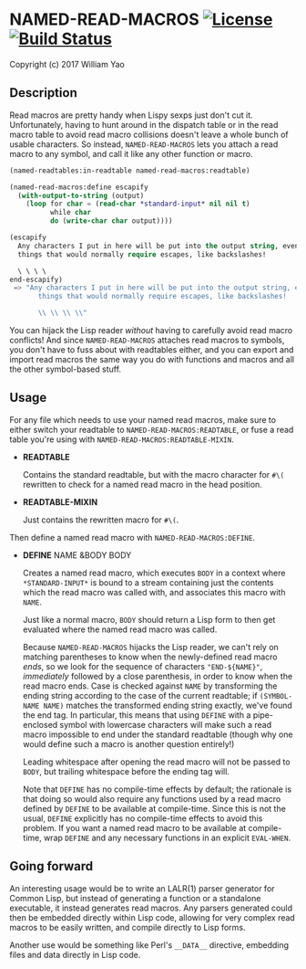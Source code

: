 # NAMED-READ-MACROS [![License](https://img.shields.io/badge/License-BSD%203--Clause-blue.svg)](https://opensource.org/licenses/BSD-3-Clause) [![Build Status](https://travis-ci.org/williamyaoh/named-read-macros.svg?branch=master)](https://travis-ci.org/williamyaoh/named-read-macros)

Copyright (c) 2017 William Yao

## Description

Read macros are pretty handy when Lispy sexps just don't cut it. Unfortunately,
having to hunt around in the dispatch table or in the read macro table to
avoid read macro collisions doesn't leave a whole bunch of usable characters.
So instead, `NAMED-READ-MACROS` lets you attach a read macro to any symbol,
and call it like any other function or macro.

```lisp
(named-readtables:in-readtable named-read-macros:readtable)

(named-read-macros:define escapify
  (with-output-to-string (output)
    (loop for char = (read-char *standard-input* nil nil t)
          while char
          do (write-char char output))))

(escapify
  Any characters I put in here will be put into the output string, even
  things that would normally require escapes, like backslashes!

  \ \ \ \
end-escapify)
 => "Any characters I put in here will be put into the output string, even
       things that would normally require escapes, like backslashes!

       \\ \\ \\ \\"
```

You can hijack the Lisp reader *without* having to carefully avoid read macro
conflicts! And since `NAMED-READ-MACROS` attaches read macros to symbols, you
don't have to fuss about with readtables either, and you can export and import
read macros the same way you do with functions and macros and all the other
symbol-based stuff.

## Usage

For any file which needs to use your named read macros, make sure to either
switch your readtable to `NAMED-READ-MACROS:READTABLE`, or fuse a read table
you're using with `NAMED-READ-MACROS:READTABLE-MIXIN`.

+ **READTABLE**

  Contains the standard readtable, but with the macro character for `#\(`
  rewritten to check for a named read macro in the head position.

+ **READTABLE-MIXIN**

  Just contains the rewritten macro for `#\(`.

Then define a named read macro with `NAMED-READ-MACROS:DEFINE`.

+ **DEFINE** NAME &BODY BODY

  Creates a named read macro, which executes `BODY` in a context where
  `*STANDARD-INPUT*` is bound to a stream containing just the contents which
  the read macro was called with, and associates this macro with `NAME`.

  Just like a normal macro, `BODY` should return a Lisp form to then get
  evaluated where the named read macro was called.

  Because `NAMED-READ-MACROS` hijacks the Lisp reader, we can't rely on matching
  parentheses to know when the newly-defined read macro *ends*, so we look for
  the sequence of characters `"END-${NAME}"`, *immediately* followed by a close
  parenthesis, in order to know when the read macro ends. Case is checked
  against `NAME` by transforming the ending string according to the case of the
  current readtable; if `(SYMBOL-NAME NAME)` matches the transformed ending
  string exactly, we've found the end tag. In particular, this means that using
  `DEFINE` with a pipe-enclosed symbol with lowercase characters will make such
  a read macro impossible to end under the standard readtable (though why one
  would define such a macro is another question entirely!)

  Leading whitespace after opening the read macro will not be passed to `BODY`,
  but trailing whitespace before the ending tag will.

  Note that `DEFINE` has no compile-time effects by default; the rationale
  is that doing so would also require any functions used by a read macro
  defined by `DEFINE` to be available at compile-time. Since this is not the
  usual, `DEFINE` explicitly has no compile-time effects to avoid this problem.
  If you want a named read macro to be available at compile-time, wrap `DEFINE`
  and any necessary functions in an explicit `EVAL-WHEN`.

## Going forward

An interesting usage would be to write an LALR(1) parser generator for
Common Lisp, but instead of generating a function or a standalone
executable, it instead generates read macros. Any parsers generated could
then be embedded directly within Lisp code, allowing for very complex
read macros to be easily written, and compile directly to Lisp forms.

Another use would be something like Perl's `__DATA__` directive, embedding
files and data directly in Lisp code.
